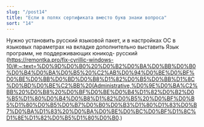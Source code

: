 ```yaml
---
slug: "/post14"
title: "Если в полях сертификата вместо букв знаки вопроса"
sort: "14"
--- 
```


Нужно установить русский языковой пакет, и в настройках ОС в языковых параметрах на вкладке дополнительно выставить Язык программ, не поддерживающих юникод- русский (https://remontka.pro/fix-cyrillic-windows-10/#:~:text=%D0%9D%D0%B0%20%D0%B2%D0%BA%D0%BB%D0%B0%D0%B4%D0%BA%D0%B5%20%C2%AB%D0%94%D0%BE%D0%BF%D0%BE%D0%BB%D0%BD%D0%B8%D1%82%D0%B5%D0%BB%D1%8C%D0%BD%D0%BE%C2%BB%20(Administrative,%D0%9E%D0%BA%C2%BB%20%D0%B8%20%D0%BF%D0%BE%D0%B4%D1%82%D0%B2%D0%B5%D1%80%D0%B4%D0%B8%D1%82%D0%B5%20%D0%BF%D0%B5%D1%80%D0%B5%D0%B7%D0%B0%D0%B3%D1%80%D1%83%D0%B7%D0%BA%D1%83%20%D0%BA%D0%BE%D0%BC%D0%BF%D1%8C%D1%8E%D1%82%D0%B5%D1%80%D0%B0.)
